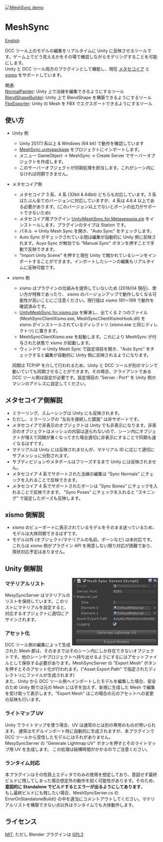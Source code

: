 [![MeshSync demo](https://img.youtube.com/vi/vawI9BJ9AUY/0.jpg)](https://www.youtube.com/watch?v=vawI9BJ9AUY)
# MeshSync
[English](https://translate.google.com/translate?sl=ja&tl=en&u=https://github.com/unity3d-jp/MeshSync)

DCC ツール上のモデルの編集をリアルタイムに Unity に反映させるツールです。ゲーム上でどう見えるかをその場で確認しながらモデリングすることを可能にします。  
Unity と DCC ツール両方のプラグインとして機能し、現在 [メタセコイア](http://www.metaseq.net/) と [xismo](http://mqdl.jpn.org/) をサポートしています。

関連:  
[NormalPainter](https://github.com/unity3d-jp/NormalPainter): Unity 上で法線を編集できるようにするツール  
[BlendShapeBuilder](https://github.com/unity3d-jp/BlendShapeBuilder): Unity 上で BlendShape を構築できるようにするツール  
[FbxExporter](https://github.com/unity3d-jp/FbxExporter): Unity の Mesh を FBX でエクスポートできるようにするツール  
## 使い方
- Unity 側
  - Unity 2017.1 系以上 & Windows (64 bit) で動作を確認しています
  - [MeshSync.unitypackage](https://github.com/unity3d-jp/MeshSync/releases/download/20171228/MeshSync.unitypackage) をプロジェクトにインポートします。
  - メニュー GameObject -> MeshSync -> Create Server でサーバーオブジェクトを作成します。
  - このサーバーオブジェクトが同期処理を担当します。これがシーン内になければ同期できません。


- メタセコイア側
  - メタセコイア 3 系、4 系 (32bit & 64bit) どちらも対応しています。3 系はたぶん全てのバージョンに対応していますが、4 系は 4.6.4 以上である必要があります。(このバージョン以上でないとボーンの出力がサポートできないため)
  - メタセコイア用プラグイン [UnityMeshSync.for.Metasequoia.zip](https://github.com/unity3d-jp/MeshSync/releases/download/20171228/UnityMeshSync.for.Metasequoia.zip) をインストールします。プラグインのタイプは Station です。
  - パネル -> Unity Mesh Sync を開き、"Auto Sync" をチェックします。
  - Auto Sync がチェックされている間は編集が自動的に Unity 側に反映されます。Auyo Sync が無効でも "Manual Sync" ボタンを押すことで手動で反映できます。
  - "Import Unity Scene" を押すと現在 Unity で開かれているシーンをインポートすることができます。インポートしたシーンの編集もリアルタイムに反映可能です。


- xismo 側
  - xismo はプラグインの仕組みを提供していないため (2018/04 現在)、使い方が特殊であったり、 xismo のバージョンアップで動作しなくなる可能性が高いことにご注意ください。現行版は xismo 191～199 で動作を確認済みです。
  - [UnityMeshSync.for.xismo.zip](https://github.com/unity3d-jp/MeshSync/releases/download/20171228/UnityMeshSync.for.xismo.zip) を解凍し、出てくる 2 つのファイル (MeshSyncClientXismo.exe, MeshSyncClientXismoHook.dll) を xismo がインストールされているディレクトリ (xismo.exe と同じディレクトリ) に置きます。
  - MeshSyncClientXismo.exe を起動します。これにより MeshSync が付与された状態で xismo が起動します。
  - ウィンドウ -> Unity Mesh Sync で設定項目を開き、"Auto Sync" をチェックすると編集が自動的に Unity 側に反映されるようになります。
  
    
  同期は TCP/IP を介して行われるため、Unity と DCC ツールが別のマシンで動いていても同期させることができます。その場合、クライアントである DCC ツール側は設定が必要です。設定項目の "Server : Port" を Unity 側のマシンのアドレスに設定してください。
  
## メタセコイア側解説

- ミラーリング、スムーシングは Unity にも反映されます。
 - ただし、ミラーリングの "左右を接続した鏡面" は非サポートです。
- メタセコイアで非表示のオブジェクトは Unity でも非表示になります。非表示のオブジェクトはメッシュの内容は送られないので、シーン内にオブジェクトが増えて同期が重くなってきた場合適切に非表示にすることで同期も速くなるはずです。
- マテリアルは Unity には反映されませんが、マテリアル ID に応じて適切にサブメッシュに分割されます。
- サブディビジョンやメタボールはフリーズするまで Unity には反映されません。
- メタセコイア 4 系でサポートされた法線の編集は "Sync Normals" にチェックを入れることで反映できます。
- メタセコイア 4 系でサポートされたボーンは "Sync Bones" にチェックを入れることで反映できます。 "Sync Poses" にチェックを入れると "スキニング" で設定したポーズも反映します。

## xismo 側解説

- xismo のビューポートに表示されているモデルをそのまま送っているため、モデルは大体同期できるはずです。
- モデル以外 (オブジェクト/マテリアルの名前、ボーンなど) は未対応です。これらは xismo 側がプラグイン API を用意しない限り対応が困難であり、現状対応予定はありません。

## Unity 側解説

<img align="right" src="doc/MeshSyncServer.png">

### マテリアルリスト
MesySyncServer はマテリアルのリストを保持しています。このリストにマテリアルを設定すると、対応するオブジェクトに適切にアサインされます。

### アセット化
DCC ツール側の編集によって生成された Mesh 郡は、そのままではそのシーン内にしか存在できないオブジェクトです。他のシーンやプロジェクトへ持ち出せるようにするにはアセットファイルとして保存する必要があります。MeshSyncServer の "Export Mesh" ボタンを押すとそのアセット化が行われます。("Asset Export Path" で指定されたディレクトリにファイルが生成されます)  
また、Unity から DCC ツール側へインポートしたモデルを編集した場合、安全のため Unity 側では元の Mesh には手を加えず、新規に生成した Mesh で編集を受け取って表示します。"Export Mesh" はこの場合の元のアセットへの変更の反映も行います。

### ライトマップ UV
Unity でライトマップを使う場合、UV は通常のとは別の専用のものが用いられます。
通常はモデルインポート時に自動的に生成されますが、本プラグインで DCC ツールから受信したモデルにはそれがありません。  
MesySyncServer の "Generate Lightmap UV" ボタンを押すとそのライトマップ用 UV を生成します。
この処理は結構時間がかかるのでご注意ください。

### ランタイム対応
本プラグインはその性質上エディタでのみの使用を想定しており、意図せず最終ビルドに残してしまった場合想定外の動作を招く可能性があります。そのため、**意図的に Standalone でビルドするとエラーが出るようにしてあります**。  
もし最終ビルドにも残したい場合、MeshSyncServer.cs の ErrorOnStandaloneBuild() の中を適当にコメントアウトしてください。マテリアルリストを構築できない点以外はランタイムでも大体動作します。


## ライセンス
[MIT](LICENSE.txt), ただし Blender プラグインは [GPL3](Plugin/MeshSyncClientBlender/LICENSE.txt)
